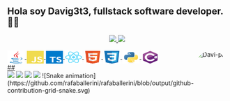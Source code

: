 ## Hola soy Davig3t3, fullstack software developer. 🐱‍💻
<div align="center">
  <a href="https://github.com/raulest50ucn">
  <img height="180em" src="https://github-readme-stats.vercel.app/api?username=raulest50ucn&show_icons=true&theme=dracula&include_all_commits=true&count_private=true"/>
  <img height="180em" src="https://github-readme-stats.vercel.app/api/top-langs/?username=raulest50ucn&layout=compact&langs_count=7&theme=dracula"/>
</div>
<div style="display: inline_block"><br>
  <img align="center" alt="Davi-Java" height="30" width="40" src="https://raw.githubusercontent.com/devicons/devicon/master/icons/java/java-original.svg">
  <img align="center" alt="Davi-Js" height="30" width="40" src="https://raw.githubusercontent.com/devicons/devicon/master/icons/javascript/javascript-plain.svg">
  <img align="center" alt="Davi-Ts" height="30" width="40" src="https://raw.githubusercontent.com/devicons/devicon/master/icons/typescript/typescript-plain.svg">
  <img align="center" alt="Davi-React" height="30" width="40" src="https://raw.githubusercontent.com/devicons/devicon/master/icons/react/react-original.svg">
  <img align="center" alt="Davi-HTML" height="30" width="40" src="https://raw.githubusercontent.com/devicons/devicon/master/icons/html5/html5-original.svg">
  <img align="center" alt="Davi-CSS" height="30" width="40" src="https://raw.githubusercontent.com/devicons/devicon/master/icons/css3/css3-original.svg">
  <img align="center" alt="Davi-Python" height="30" width="40" src="https://raw.githubusercontent.com/devicons/devicon/master/icons/python/python-original.svg">
  <img align="center" alt="Davi-Csharp" height="30" width="40" src="https://raw.githubusercontent.com/devicons/devicon/master/icons/csharp/csharp-original.svg">
  <img align="right" alt="Davi-pic" height="150" style="border-radius:50px;" src="https://scontent.feoh4-4.fna.fbcdn.net/v/t1.6435-9/128963864_3716275398424648_4819998578779104826_n.jpg?stp=c0.23.206.206a_dst-jpg_p206x206&_nc_cat=110&ccb=1-5&_nc_sid=da31f3&_nc_eui2=AeEDs39nmtxzqWv_vtEr9jj6GszSGYaWyBEazNIZhpbIEctcXkQrwZ_T01IqCKrPN0uo4OqfN8F9Uomd7A7amyPS&_nc_ohc=dUP-MsY0TmgAX-zPa33&tn=ohjAJUT5Z08C8Tv4&_nc_ht=scontent.feoh4-4.fna&oh=00_AT8GzgUeG1FIQhA5eTvmRLlE08uCwFkaDh4p7vvhimNqTg&oe=62967C3F">
</div>
  ##
<div>
  <a href="https://www.instagram.com//" target="_blank"><img src="https://img.shields.io/badge/-Instagram-%23E4405F?style=for-the-badge&logo=instagram&logoColor=white" target="_blank"></a>
 <a href="https://discord.gg/Vxy24uYPK2" target="_blank"><img src="https://img.shields.io/badge/Discord-7289DA?style=for-the-badge&logo=discord&logoColor=white" target="_blank"></a> 
  <a href = "mailto:davig3t3@gmail.com"><img src="https://img.shields.io/badge/-Gmail-%23333?style=for-the-badge&logo=gmail&logoColor=white" target="_blank"></a>
  <a href="https://www.linkedin.com/in/julian-david-441324153/" target="_blank"><img src="https://img.shields.io/badge/-LinkedIn-%230077B5?style=for-the-badge&logo=linkedin&logoColor=white" target="_blank"></a> 
  ![Snake animation](https://github.com/rafaballerini/rafaballerini/blob/output/github-contribution-grid-snake.svg)
</div>
